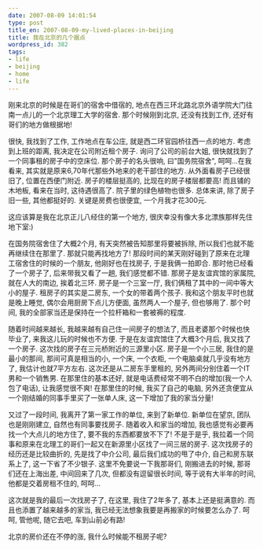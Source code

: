 ```yaml
---
date: 2007-08-09 14:01:54
type: post
title_en: 2007-08-09-my-lived-places-in-beijing
title: 我在北京的几个据点
wordpress_id: 382
tags:
- life
- beijing
- home
- life
---
```


刚来北京的时候是在哥们的宿舍中借宿的, 地点在西三环北路北京外语学院大门往南一点儿的一个北京理工大学的宿舍. 那个时候刚到北京, 还没有找到工作, 还好有哥们的地方做根据地!

很快, 我找到了工作, 工作地点在车公庄, 就是西二环官园桥往西一点的地方. 考虑到上班的距离, 我决定在公司附近租个房子. 询问了公司的前台大姐, 很快就找到了一个同事租的房子中的空床位. 那个房子的名头很响, 曰"国务院宿舍", 呵呵...在我看来, 其实就是原来6,70年代那些外地来的老干部住的地方. 从外面看房子已经很旧了, 位置在西便门附近. 房子的楼层挺高的, 比现在的房子楼层都要高! 而且铺的木地板, 看来在当时, 这待遇很高了. 院子里的绿色植物也很多. 总体来讲, 除了房子旧一些, 其他都挺好的. 关键是房费也很便宜, 一个月我才花300元.

这应该算是我在北京正儿八经住的第一个地方, 很庆幸没有像大多北漂族那样先住地下室:)

在国务院宿舍住了大概2个月, 有天突然被告知那里将要被拆除, 所以我们也就不能再继续住在那里了. 那就只能再找地方了! 那段时间的某天刚好碰到了原来在北理工宿舍住的时候的一个朋友, 他刚好也在找房子, 于是我俩一拍即合. 那时他已经看了一个房子了, 后来带我又看了一趟, 我们感觉都不错. 那房子是友谊宾馆的家属院, 就在人大的南边, 挨着北三环. 房子是一个三室一厅, 我们俩租了其中的一间中等大小的屋子. 租房子的其实是二房东, 一个女的带着两个孩子. 我和这个朋友平时也就是晚上睡觉, 偶尔会用厨房下点儿方便面, 虽然两人一个屋子, 但也够用了. 那个时间, 我的全部家当还是保持在一个拉杆箱和一套被褥的程度.

随着时间越来越长, 我越来越有自己住一间房子的想法了, 而且老婆那个时候也快毕业了, 来我这儿玩的时候也不方便. 于是在友谊宾馆住了大概3个月后, 我又找了一个房子. 这次找的房子在三元桥附近的三源里小区. 房子是一个小三居, 我住的是最小的那间, 那间可真是相当的小, 一个床, 一个衣柜, 一个电脑桌就几乎没有地方了, 我估计也就7平方左右. 这次还是从二房东手里租的, 另外两间分别住着一个IT男和一个销售男. 在那里住的基本还好, 就是电话费经常不明不白的增加(我一个人包了电话), 让我感觉很不爽! 在那里住的时候, 我买了自己的电脑, 另外还贪便宜从一个刚结婚的同事手里买了一张单人床, 这一下增加了我的家当分量!

又过了一段时间, 我离开了第一家工作的单位, 来到了新单位. 新单位在望京, 团队也是刚刚建立, 自然也有同事要找房子. 随着收入和家当的增加, 我也感觉有必要再找一个大点儿的地方住了, 要不我的东西都要放不下了! 不是于是乎, 我拉着一个同事和原来在北理工的哥们一起又在新源里小区找了一间三居的房子. 这次找房子的经历还是比较曲折的, 先是找了中介公司, 最后我们成功的甩了中介, 自己和房东联系上了, 这一下省了不少银子. 这里不免要说一下我那哥们, 刚搬进去的时候, 那哥们还在上海出差, 中间回来了几次, 但都没有逗留很长时间, 等于说有大半年的时间, 他都是交着房租不住的, 呵呵...

这次就是我的最后一次找房子了, 在这里, 我住了2年多了, 基本上还是挺满意的. 而且也添置了越来越多的家当, 我已经无法想象我要是再搬家的时候要怎么办了. 呵呵, 管他呢, 随它去吧, 车到山前必有路!

北京的房价还在不停的涨, 我什么时候能不租房子呢?


